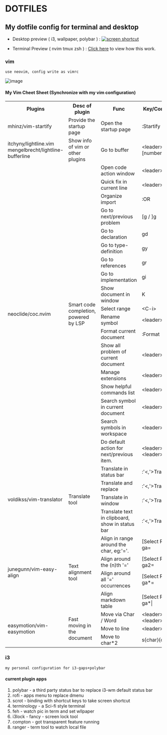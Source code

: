 <!-- markdownlint-disable MD013 MD033-->
# DOTFILES

## My dotfile config for terminal and desktop

- Desktop preview ( i3, wallpaper, polybar ) :
[![screen shortcut](https://s1.ax1x.com/2018/10/10/iYxZkR.md.png)](https://imgchr.com/i/iYxZkR)

- Terminal Preview ( nvim tmux zsh ) :
[Click here](https://drive.google.com/file/d/1M6_sfxfztqIchVFZFh9LQTVj-Qond7QA/view?usp=sharing) to view how this work.

### vim

`use neovim, config write as vimrc`

![image](https://user-images.githubusercontent.com/34125917/117580734-01b13480-b12c-11eb-9077-66e9c3bde13c.png)

#### My Vim Cheet Sheet (Synchronize with my vim configuration)

<table style="border-collapse: collapse;">
<colgroup>
  <col width="238" />
  <col width="351" />
  <col width="366" />
  <col width="164" />
</colgroup>
<tr height="21"><th class="cell1">Plugins</th><th class="cell1">Desc of plugin</th><th class="cell1">Func</th><th class="cell1">Key/Command</th></tr>
<tr height="21"><td class="cell2">mhinz/vim-startify</td><td class="cell2">Provide the startup page</td><td class="cell2">Open the startup page</td><td class="cell2">:Startify</td></tr>
<tr height="21"><td class="cell2">itchyny/lightline.vim
mengelbrecht/lightline-bufferline</td><td class="cell2">Show info of vim or other plugins</td><td class="cell2">Go to buffer</td><td class="cell2">&lt;leader&gt;[number]</td></tr>
<tr height="21"><td rowspan="18" class="cell2">neoclide/coc.nvim</td><td rowspan="18" class="cell2">Smart code completion, powered by LSP</td><td class="cell2">Open code action window</td><td class="cell2">&lt;leader&gt;ac</td></tr>
<tr height="21"><td class="cell2">Quick fix in current line</td><td class="cell2">&lt;leader&gt;qf</td></tr>
<tr height="21"><td class="cell2">Organize import</td><td class="cell2">:OR</td></tr>
<tr height="21"><td class="cell2">Go to next/previous problem</td><td class="cell2">[g / ]g</td></tr>
<tr height="21"><td class="cell2">Go to declaration</td><td class="cell2">gd</td></tr>
<tr height="21"><td class="cell2">Go to type-definition</td><td class="cell2">gy</td></tr>
<tr height="21"><td class="cell3">Go to references</td><td class="cell2">gr</td></tr>
<tr height="21"><td class="cell3">Go to implementation</td><td class="cell2">gi</td></tr>
<tr height="21"><td class="cell2">Show document in window</td><td class="cell2">K</td></tr>
<tr height="21"><td class="cell2">Select range</td><td class="cell4">&lt;C-i&gt;</td></tr>
<tr height="21"><td class="cell2">Rename symbol</td><td class="cell2">&lt;leader&gt;rn</td></tr>
<tr height="21"><td class="cell2">Format current document</td><td class="cell4">:Format</td></tr>
<tr height="21"><td class="cell2">Show all problem of current document</td><td class="cell2">&lt;leader&gt;a</td></tr>
<tr height="21"><td class="cell2">Manage extensions</td><td class="cell2">&lt;leader&gt;de</td></tr>
<tr height="21"><td class="cell2">Show helpful commands list</td><td class="cell2">&lt;leader&gt;dc</td></tr>
<tr height="21"><td class="cell2">Search symbol in current document</td><td class="cell2">&lt;leader&gt;do</td></tr>
<tr height="21"><td class="cell2">Search symbols in workspace</td><td class="cell2">&lt;leader&gt;ds</td></tr>
<tr height="21"><td class="cell2">Do default action for next/previous item.</td><td class="cell2">&lt;leader&gt;dj / &lt;leader&gt;dk</td></tr>
<tr height="26"><td rowspan="4" class="cell2">voldikss/vim-translator</td><td rowspan="4" class="cell2">Translate tool</td><td class="cell2">Translate in status bar</td><td class="cell2">:'&lt;,'&gt;Translate</td></tr>
<tr height="26"><td class="cell2">Translate and replace</td><td class="cell2">:'&lt;,'&gt;TranslateR</td></tr>
<tr height="26"><td class="cell2">Translate in window</td><td class="cell2">:'&lt;,'&gt;TranslateW</td></tr>
<tr height="26"><td class="cell2">Translate text in clipboard, show in status bar</td><td class="cell2">:'&lt;,'&gt;TranslateX</td></tr>
<tr height="21"><td rowspan="4" class="cell2">junegunn/vim-easy-align</td><td rowspan="4" class="cell2">Text alignment tool</td><td class="cell2">Align in range around the char, eg:'='.</td><td class="cell2">[Select Range] ga=</td></tr>
<tr height="21"><td class="cell2">Align around the (n)th '='</td><td class="cell2">[Select Range] ga2=</td></tr>
<tr height="21"><td class="cell2">Align around all '=' occurrences</td><td class="cell2">[Select Range] ga*=</td></tr>
<tr height="21"><td class="cell2">Align markdown table</td><td class="cell2">[Select Range] ga*|</td></tr>
<tr height="21"><td rowspan="3" class="cell2">easymotion/vim-easymotion</td><td rowspan="3" class="cell2">Fast moving in the document</td><td class="cell2">Move via Char / Word</td><td class="cell2">&lt;leader&gt;f / &lt;leader&gt; w</td></tr>
<tr height="21"><td class="cell2">Move to line</td><td class="cell2">&lt;leader&gt;L</td></tr>
<tr height="21"><td class="cell2">Move to char*2</td><td class="cell2">s{char}{char}</td></tr>
</table>

### i3

`my personal configuration for i3-gaps+polybar`

#### current plugin apps

1. polybar     - a third party status bar to replace i3-wm default status bar
2. rofi        - apps menu to replace dmenu
3. scrot       - binding with shortcut keys to take screen shortcut
4. terminology - a Sci-fi style terminal
5. feh         - watch pic in term and set wllpaper
6. i3lock      - fancy - screen lock tool
7. compton     - got transparent feature running
8. ranger      - term tool to watch local file

